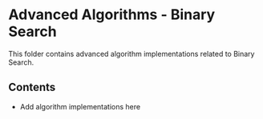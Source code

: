 # Advanced Algorithms - Binary Search

This folder contains advanced algorithm implementations related to Binary Search.

## Contents

* Add algorithm implementations here


